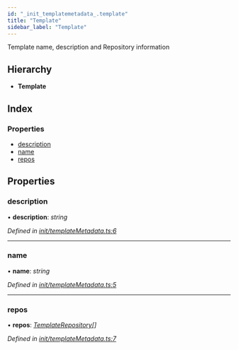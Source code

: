 ```yaml
---
id: "_init_templatemetadata_.template"
title: "Template"
sidebar_label: "Template"
---
```


Template name, description and Repository information

## Hierarchy

* **Template**

## Index

### Properties

* [description](_init_templatemetadata_.template.md#description)
* [name](_init_templatemetadata_.template.md#name)
* [repos](_init_templatemetadata_.template.md#repos)

## Properties

###  description

• **description**: *string*

*Defined in [init/templateMetadata.ts:6](https://github.com/aerogear/graphback/blob/b39280e7/packages/create-graphback/src/init/templateMetadata.ts#L6)*

___

###  name

• **name**: *string*

*Defined in [init/templateMetadata.ts:5](https://github.com/aerogear/graphback/blob/b39280e7/packages/create-graphback/src/init/templateMetadata.ts#L5)*

___

###  repos

• **repos**: *[TemplateRepository](_init_templatemetadata_.templaterepository.md)[]*

*Defined in [init/templateMetadata.ts:7](https://github.com/aerogear/graphback/blob/b39280e7/packages/create-graphback/src/init/templateMetadata.ts#L7)*
